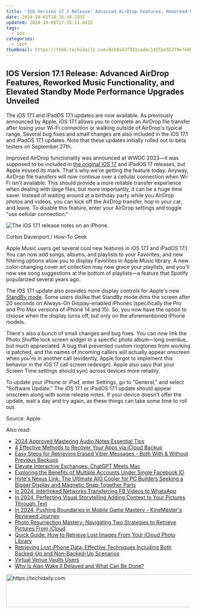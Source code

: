 ```yaml
---
title: "IOS Version 17.1 Release: Advanced AirDrop Features, Reworked Music Functionality, and Elevated Standby Mode Performance Upgrades Unveiled"
date: 2024-10-01T18:16:48.193Z
updated: 2024-10-06T17:35:11.041Z
tags:
  - ios
categories:
  - tech
thumbnail: https://thmb.techidaily.com/8eb0a52f331cadec1455be55279efe68c9588c11451977d41c23dfeca435c0f3.jpg
---
```


## IOS Version 17.1 Release: Advanced AirDrop Features, Reworked Music Functionality, and Elevated Standby Mode Performance Upgrades Unveiled

The iOS 17.1 and iPadOS 17.1 updates are now available. As previously announced by Apple, iOS 17.1 allows you to complete an AirDrop file transfer after losing your Wi-Fi connection or walking outside of AirDrop's typical range. Several bug fixes and small changes are also included in the iOS 17.1 and iPadOS 17.1 updates. Note that these updates initially rolled out to beta testers on September 27th.

 Improved AirDrop functionality was announced at WWDC 2023—it was supposed to be included in [the original iOS 17](https://screen-recording.techidaily.com/enhanced-team-collaboration-with-slack-plus-filmora-timelines-for-2024/) and iPadOS 17 releases, but Apple missed its mark. That's why we're getting the feature today. Anyway, AirDrop file transfers will now continue over a cellular connection when Wi-Fi isn't available. This should provide a more reliable transfer experience when dealing with large files, but more importantly, it can be a huge time saver. Instead of waiting around at a birthday party while you AirDrop photos and videos, you can kick off the AirDrop transfer, hop in your car, and leave. To disable this feature, enter your AirDrop settings and toggle "use cellular connection."

![The iOS 17.1 release notes on an iPhone.](https://static1.howtogeekimages.com/wordpress/wp-content/uploads/2023/10/24-2.png) 

Corbin Davenport / How-To Geek

 Apple Music users get several cool new features in iOS 17.1 and iPadOS 17.1\. You can now add songs, albums, and playlists to your Favorites, and new filtering options allow you to display Favorites in Apple Music library. A new color-changing cover art collection may now grace your playlists, and you'll now see song suggestions at the bottom of playlists—a feature that Spotify popularized several years ago.

 The iOS 17.1 update also provides more display controls for Apple's new [StandBy mode](https://ios-pokemon-go.techidaily.com/in-2024-here-are-different-ways-to-find-pokemon-go-trainer-codes-to-add-to-your-account-on-apple-iphone-6-plus-drfone-by-drfone-virtual-ios/). Some users dislike that StandBy mode dims the screen after 20 seconds on Always-On Display-enabled iPhones (specifically the Pro and Pro Max versions of iPhone 14 and 15). So, you now have the option to choose when the display turns off, but only on the aforementioned iPhone models.

 There's also a bunch of small changes and bug fixes. You can now link the Photo Shuffle lock screen widget to a specific photo album—long overdue, but much appreciated. A bug that prevented custom ringtones from working is patched, and the names of incoming callers will actually appear onscreen when you're in another call (evidently, Apple forgot to implement this behavior in the iOS 17 call screen redesign). Apple also says that your Screen Time settings should sync across devices more reliably.

 To update your iPhone or iPad, enter Settings, go to "General," and select "Software Update." The iOS 17.1 or iPadOS 17.1 update should appear onscreen along with some release notes. If your device doesn't offer the update, wait a day and try again, as these things can take some time to roll out.

 Source: Apple

<ins class="adsbygoogle"
     style="display:block"
     data-ad-format="autorelaxed"
     data-ad-client="ca-pub-7571918770474297"
     data-ad-slot="1223367746"></ins>

<ins class="adsbygoogle"
     style="display:block"
     data-ad-client="ca-pub-7571918770474297"
     data-ad-slot="8358498916"
     data-ad-format="auto"
     data-full-width-responsive="true"></ins>

<span class="atpl-alsoreadstyle">Also read:</span>
<div><ul>
<li><a href="https://extra-guidance.techidaily.com/2024-approved-mastering-audio-notes-essential-tips/"><u>2024 Approved Mastering Audio Notes Essential Tips</u></a></li>
<li><a href="https://os-tips.techidaily.com/4-effective-methods-to-recover-your-apps-via-icloud-backup/"><u>4 Effective Methods to Recover Your Apps via iCloud Backup</u></a></li>
<li><a href="https://os-tips.techidaily.com/easy-steps-for-retrieving-erased-viber-messages-both-with-and-without-previous-backups/"><u>Easy Steps for Retrieving Erased Viber Messages - Both With & Without Previous Backups</u></a></li>
<li><a href="https://tech-haven.techidaily.com/elevate-interactive-exchanges-chatgpt-meets-mac/"><u>Elevate Interactive Exchanges: ChatGPT Meets Mac</u></a></li>
<li><a href="https://facebook.techidaily.com/exploring-the-benefits-of-multiple-accounts-under-single-facebook-id/"><u>Exploring the Benefits of Multiple Accounts Under Single Facebook ID</u></a></li>
<li><a href="https://hardware-tips.techidaily.com/1723175687793-hytes-nexus-link-the-ultimate-aio-cooler-for-pc-builders-seeking-a-bigger-display-and-magnetic-snap-together-parts/"><u>Hyte's Nexus Link: The Ultimate AIO Cooler for PC Builders Seeking a Bigger Display and Magnetic Snap-Together Parts</u></a></li>
<li><a href="https://facebook-videos.techidaily.com/in-2024-interlinked-networks-transferring-fb-videos-to-whatsapp/"><u>In 2024, Interlinked Networks Transferring FB Videos to WhatsApp</u></a></li>
<li><a href="https://some-skills.techidaily.com/in-2024-perfecting-visual-storytelling-adding-context-to-your-pictures-through-text/"><u>In 2024, Perfecting Visual Storytelling Adding Context to Your Pictures Through Text</u></a></li>
<li><a href="https://extra-approaches.techidaily.com/in-2024-pushing-boundaries-in-mobile-game-mastery-kinemasters-reviewed-journey/"><u>In 2024, Pushing Boundaries in Mobile Game Mastery - KineMaster's Reviewed Journey</u></a></li>
<li><a href="https://os-tips.techidaily.com/photo-resurrection-mastery-navigating-two-strategies-to-retrieve-pictures-from-icloud/"><u>Photo Resurrection Mastery: Navigating Two Strategies to Retrieve Pictures From iCloud</u></a></li>
<li><a href="https://os-tips.techidaily.com/quick-guide-how-to-retrieve-lost-images-from-your-icloud-photo-library/"><u>Quick Guide: How to Retrieve Lost Images From Your iCloud Photo Library</u></a></li>
<li><a href="https://os-tips.techidaily.com/retrieving-lost-iphone-data-effective-techniques-including-both-backed-up-and-non-backed-up-scenarios/"><u>Retrieving Lost iPhone Data: Effective Techniques Including Both Backed-Up and Non-Backed-Up Scenarios</u></a></li>
<li><a href="https://facebook-video-recording.techidaily.com/virtual-venue-vaults-users/"><u>Virtual Venue Vaults Users</u></a></li>
<li><a href="https://win-answers.techidaily.com/why-is-alan-wake-ii-delayed-and-what-can-be-done/"><u>Why Is Alan Wake II Delayed and What Can Be Done?</u></a></li>
</ul></div>

<!-- affiliate ads begin -->
<a href="https://appsumo.8odi.net/c/5597632/2112008/7443" target="_top" id="2112008">
  <img src="//a.impactradius-go.com/display-ad/7443-2112008" border="0" alt="https://techidaily.com" width="728" height="90"/>
</a>
<img height="0" width="0" src="https://appsumo.8odi.net/i/5597632/2112008/7443" style="position:absolute;visibility:hidden;" border="0" />
<!-- affiliate ads end -->

